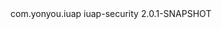 <dependency>
  <groupId>com.yonyou.iuap</groupId>
  <artifactId>iuap-security</artifactId>
  <version>2.0.1-SNAPSHOT</version>
</dependency>